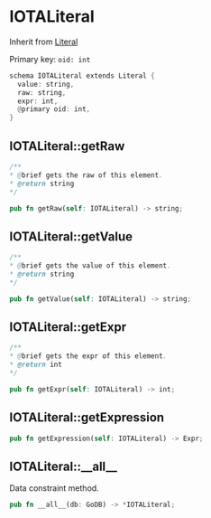# IOTALiteral

Inherit from [Literal](./Literal.md)

Primary key: `oid: int`

```rust
schema IOTALiteral extends Literal {
  value: string,
  raw: string,
  expr: int,
  @primary oid: int,
}
```
## IOTALiteral::getRaw

```java
/**
* @brief gets the raw of this element.
* @return string
*/
```
```rust
pub fn getRaw(self: IOTALiteral) -> string;
```
## IOTALiteral::getValue

```java
/**
* @brief gets the value of this element.
* @return string
*/
```
```rust
pub fn getValue(self: IOTALiteral) -> string;
```
## IOTALiteral::getExpr

```java
/**
* @brief gets the expr of this element.
* @return int
*/
```
```rust
pub fn getExpr(self: IOTALiteral) -> int;
```
## IOTALiteral::getExpression

```rust
pub fn getExpression(self: IOTALiteral) -> Expr;
```
## IOTALiteral::\_\_all\_\_

Data constraint method.

```rust
pub fn __all__(db: GoDB) -> *IOTALiteral;
```
